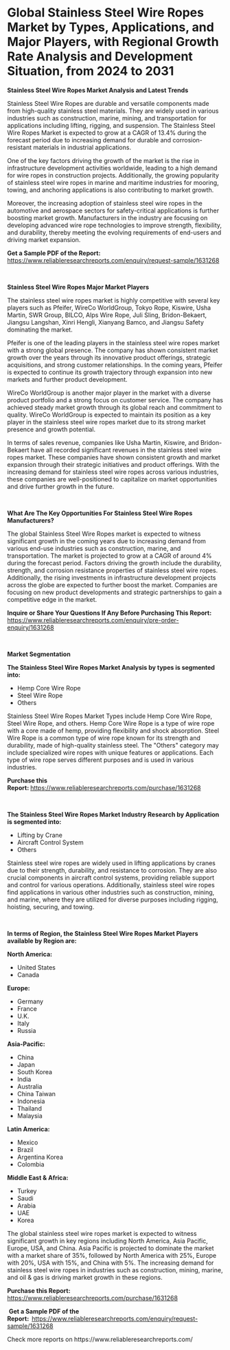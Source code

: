 <p><h1>Global Stainless Steel Wire Ropes Market by Types, Applications, and Major Players, with Regional Growth Rate Analysis and Development Situation, from 2024 to 2031</h1></p><p><strong>Stainless Steel Wire Ropes Market Analysis and Latest Trends</strong></p>
<p><p>Stainless Steel Wire Ropes are durable and versatile components made from high-quality stainless steel materials. They are widely used in various industries such as construction, marine, mining, and transportation for applications including lifting, rigging, and suspension. The Stainless Steel Wire Ropes Market is expected to grow at a CAGR of 13.4% during the forecast period due to increasing demand for durable and corrosion-resistant materials in industrial applications.</p><p>One of the key factors driving the growth of the market is the rise in infrastructure development activities worldwide, leading to a high demand for wire ropes in construction projects. Additionally, the growing popularity of stainless steel wire ropes in marine and maritime industries for mooring, towing, and anchoring applications is also contributing to market growth.</p><p>Moreover, the increasing adoption of stainless steel wire ropes in the automotive and aerospace sectors for safety-critical applications is further boosting market growth. Manufacturers in the industry are focusing on developing advanced wire rope technologies to improve strength, flexibility, and durability, thereby meeting the evolving requirements of end-users and driving market expansion.</p></p>
<p><strong>Get a Sample PDF of the Report:&nbsp;</strong> <a href="https://www.reliableresearchreports.com/enquiry/request-sample/1631268">https://www.reliableresearchreports.com/enquiry/request-sample/1631268</a></p>
<p>&nbsp;</p>
<p><strong>Stainless Steel Wire Ropes Major Market Players</strong></p>
<p><p>The stainless steel wire ropes market is highly competitive with several key players such as Pfeifer, WireCo WorldGroup, Tokyo Rope, Kiswire, Usha Martin, SWR Group, BILCO, Alps Wire Rope, Juli Sling, Bridon-Bekaert, Jiangsu Langshan, Xinri Hengli, Xianyang Bamco, and Jiangsu Safety dominating the market.</p><p>Pfeifer is one of the leading players in the stainless steel wire ropes market with a strong global presence. The company has shown consistent market growth over the years through its innovative product offerings, strategic acquisitions, and strong customer relationships. In the coming years, Pfeifer is expected to continue its growth trajectory through expansion into new markets and further product development.</p><p>WireCo WorldGroup is another major player in the market with a diverse product portfolio and a strong focus on customer service. The company has achieved steady market growth through its global reach and commitment to quality. WireCo WorldGroup is expected to maintain its position as a key player in the stainless steel wire ropes market due to its strong market presence and growth potential.</p><p>In terms of sales revenue, companies like Usha Martin, Kiswire, and Bridon-Bekaert have all recorded significant revenues in the stainless steel wire ropes market. These companies have shown consistent growth and market expansion through their strategic initiatives and product offerings. With the increasing demand for stainless steel wire ropes across various industries, these companies are well-positioned to capitalize on market opportunities and drive further growth in the future.</p></p>
<p>&nbsp;</p>
<p><strong>What Are The Key Opportunities For Stainless Steel Wire Ropes Manufacturers?</strong></p>
<p><p>The global Stainless Steel Wire Ropes market is expected to witness significant growth in the coming years due to increasing demand from various end-use industries such as construction, marine, and transportation. The market is projected to grow at a CAGR of around 4% during the forecast period. Factors driving the growth include the durability, strength, and corrosion resistance properties of stainless steel wire ropes. Additionally, the rising investments in infrastructure development projects across the globe are expected to further boost the market. Companies are focusing on new product developments and strategic partnerships to gain a competitive edge in the market.</p></p>
<p><strong>Inquire or Share Your Questions If Any Before Purchasing This Report:</strong> <a href="https://www.reliableresearchreports.com/enquiry/pre-order-enquiry/1631268">https://www.reliableresearchreports.com/enquiry/pre-order-enquiry/1631268</a></p>
<p>&nbsp;</p>
<p><strong>Market Segmentation</strong></p>
<p><strong>The Stainless Steel Wire Ropes Market Analysis by types is segmented into:</strong></p>
<p><ul><li>Hemp Core Wire Rope</li><li>Steel Wire Rope</li><li>Others</li></ul></p>
<p><p>Stainless Steel Wire Ropes Market Types include Hemp Core Wire Rope, Steel Wire Rope, and others. Hemp Core Wire Rope is a type of wire rope with a core made of hemp, providing flexibility and shock absorption. Steel Wire Rope is a common type of wire rope known for its strength and durability, made of high-quality stainless steel. The "Others" category may include specialized wire ropes with unique features or applications. Each type of wire rope serves different purposes and is used in various industries.</p></p>
<p><strong>Purchase this Report:&nbsp;</strong><a href="https://www.reliableresearchreports.com/purchase/1631268">https://www.reliableresearchreports.com/purchase/1631268</a></p>
<p>&nbsp;</p>
<p><strong>The Stainless Steel Wire Ropes Market Industry Research by Application is segmented into:</strong></p>
<p><ul><li>Lifting by Crane</li><li>Aircraft Control System</li><li>Others</li></ul></p>
<p><p>Stainless steel wire ropes are widely used in lifting applications by cranes due to their strength, durability, and resistance to corrosion. They are also crucial components in aircraft control systems, providing reliable support and control for various operations. Additionally, stainless steel wire ropes find applications in various other industries such as construction, mining, and marine, where they are utilized for diverse purposes including rigging, hoisting, securing, and towing.</p></p>
<p>&nbsp;</p>
<p><strong>In terms of Region, the Stainless Steel Wire Ropes Market Players available by Region are:</strong></p>
<p>
    <p> <strong> North America: </strong>
        <ul>
            <li>United States</li>
            <li>Canada</li>
        </ul>
        </p> 
    <p> <strong> Europe: </strong>
        <ul>
            <li>Germany</li>
            <li>France</li>
            <li>U.K.</li>
            <li>Italy</li>
            <li>Russia</li>
        </ul>
        </p> 
    <p> <strong> Asia-Pacific: </strong>
        <ul>
            <li>China</li>
            <li>Japan</li>
            <li>South Korea</li>
            <li>India</li>
            <li>Australia</li>
            <li>China Taiwan</li>
            <li>Indonesia</li>
            <li>Thailand</li>
            <li>Malaysia</li>
        </ul>
        </p> 
    <p> <strong> Latin America: </strong>
        <ul>
            <li>Mexico</li>
            <li>Brazil</li>
            <li>Argentina Korea</li>
            <li>Colombia</li>
        </ul>
        </p> 
    <p> <strong> Middle East & Africa: </strong>
        <ul>
            <li>Turkey</li>
            <li>Saudi</li>
            <li>Arabia</li>
            <li>UAE</li>
            <li>Korea</li>
        </ul>
    </p>
    </p>
<p><p>The global stainless steel wire ropes market is expected to witness significant growth in key regions including North America, Asia Pacific, Europe, USA, and China. Asia Pacific is projected to dominate the market with a market share of 35%, followed by North America with 25%, Europe with 20%, USA with 15%, and China with 5%. The increasing demand for stainless steel wire ropes in industries such as construction, mining, marine, and oil & gas is driving market growth in these regions.</p></p>
<p><strong>Purchase this Report: </strong><a href="https://www.reliableresearchreports.com/purchase/1631268">https://www.reliableresearchreports.com/purchase/1631268</a></p>
<p>&nbsp;<strong>Get a Sample PDF of the Report:&nbsp;&nbsp;</strong><a href="https://www.reliableresearchreports.com/enquiry/request-sample/1631268">https://www.reliableresearchreports.com/enquiry/request-sample/1631268</a></p>
<p><strong></strong></p>
<p>Check more reports on https://www.reliableresearchreports.com/</p>
